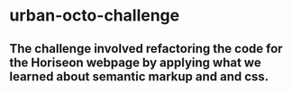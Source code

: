 # urban-octo-challenge

## The challenge involved refactoring the code for the Horiseon webpage by applying what we learned about semantic markup and and css.
